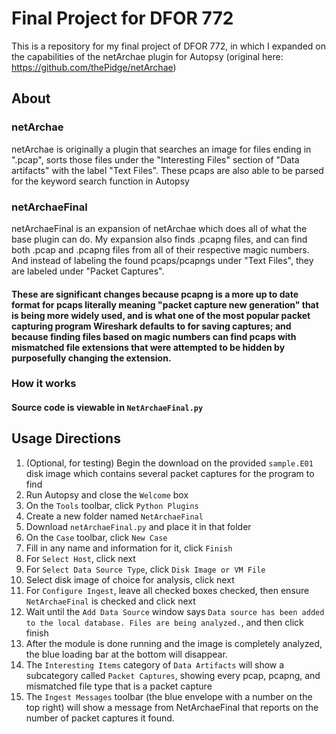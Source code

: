 # Final Project for DFOR 772

This is a repository for my final project of DFOR 772, in which I expanded on the capabilities of the netArchae plugin for Autopsy (original here: https://github.com/thePidge/netArchae)

## About 
### netArchae
netArchae is originally a plugin that searches an image for files ending in ".pcap", sorts those files under the "Interesting Files" section of "Data artifacts" with the label "Text Files". These pcaps are also able to be parsed for the keyword search function in Autopsy
### netArchaeFinal
netArchaeFinal is an expansion of netArchae which does all of what the base plugin can do. My expansion also finds .pcapng files, and can find both .pcap and .pcapng files from all of their respective magic numbers. And instead of labeling the found pcaps/pcapngs under "Text Files", they are labeled under "Packet Captures". 

#### These are significant changes because pcapng is a more up to date format for pcaps literally meaning "packet capture new generation" that is being more widely used, and is what one of the most popular packet capturing program Wireshark defaults to for saving captures; and because finding files based on magic numbers can find pcaps with mismatched file extensions that were attempted to be hidden by purposefully changing the extension.

### How it works
#### Source code is viewable in ```NetArchaeFinal.py```


## Usage Directions
1. (Optional, for testing) Begin the download on the provided ```sample.E01``` disk image which contains several packet captures for the program to find
2. Run Autopsy and close the ```Welcome``` box
3. On the ```Tools``` toolbar, click ```Python Plugins```
4. Create a new folder named ```NetArchaeFinal```
5. Download ```netArchaeFinal.py``` and place it in that folder
6. On the ```Case``` toolbar, click ```New Case```
7. Fill in any name and information for it, click ```Finish```
8. For ```Select Host```, click next
9. For ```Select Data Source Type```, click ```Disk Image or VM File```
10. Select disk image of choice for analysis, click next
11. For ```Configure Ingest```, leave all checked boxes checked, then ensure ```NetArchaeFinal``` is checked and click next
12. Wait until the ```Add Data Source``` window says ```Data source has been added to the local database. Files are being analyzed.```, and then click finish
13. After the module is done running and the image is completely analyzed, the blue loading bar at the bottom will disappear.
14. The ```Interesting Items``` category of ```Data Artifacts``` will show a subcategory called ```Packet Captures```, showing every pcap, pcapng, and mismatched file type that is a packet capture
15. The ```Ingest Messages``` toolbar (the blue envelope with a number on the top right) will show a message from NetArchaeFinal that reports on the number of packet captures it found.
